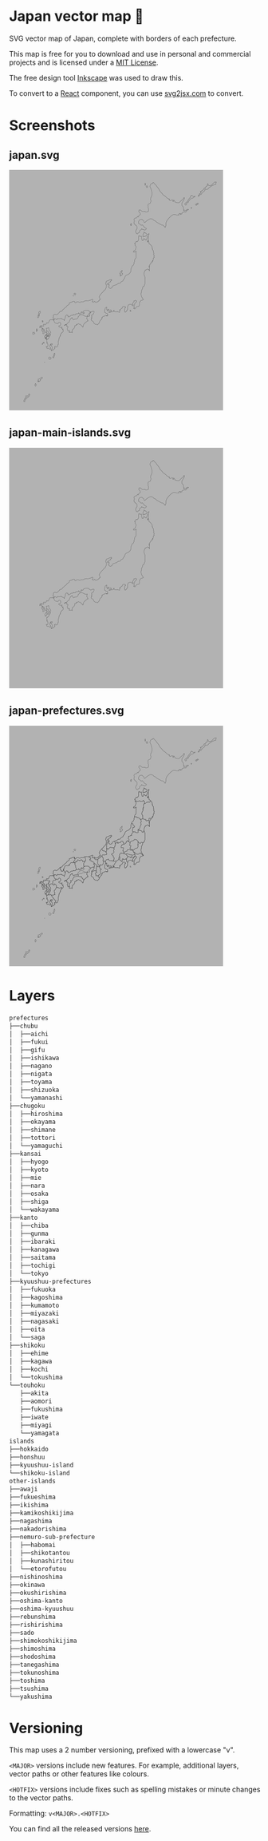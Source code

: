 # Japan vector map 🗾
SVG vector map of Japan, complete with borders of each prefecture.

This map is free for you to download and use in personal and commercial projects and is licensed under a <a href="https://github.com/PA4KEV/japan-vector-map/blob/main/LICENSE">MIT License</a>.

The free design tool <a href="https://inkscape.org/">Inkscape</a> was used to draw this.

To convert to a <a href="https://react.dev/">React</a> component, you can use <a href="https://svg2jsx.com/">svg2jsx.com</a> to convert.

# Screenshots

## japan.svg

<img src="./assets/japan.png">

## japan-main-islands.svg
<img src="./assets/japan-main-islands.png">

## japan-prefectures.svg

<img src="./assets/japan-prefectures.png">

# Layers

```
prefectures
├──chubu
│  ├──aichi
│  ├──fukui
│  ├──gifu
│  ├──ishikawa
│  ├──nagano
│  ├──nigata
│  ├──toyama
│  ├──shizuoka
│  └──yamanashi
├──chugoku
│  ├──hiroshima
│  ├──okayama
│  ├──shimane
│  ├──tottori
│  └──yamaguchi
├──kansai
│  ├──hyogo
│  ├──kyoto
│  ├──mie
│  ├──nara
│  ├──osaka
│  ├──shiga
│  └──wakayama
├──kanto
│  ├──chiba
│  ├──gunma
│  ├──ibaraki
│  ├──kanagawa
│  ├──saitama
│  ├──tochigi
│  └──tokyo
├──kyuushuu-prefectures
│  ├──fukuoka
│  ├──kagoshima
│  ├──kumamoto
│  ├──miyazaki
│  ├──nagasaki
│  ├──oita
│  └──saga
├──shikoku
│  ├──ehime
│  ├──kagawa
│  ├──kochi
│  └──tokushima
└──touhoku
   ├──akita
   ├──aomori
   ├──fukushima
   ├──iwate
   ├──miyagi
   └──yamagata
islands
├──hokkaido
├──honshuu
├──kyuushuu-island
└──shikoku-island
other-islands
├──awaji
├──fukueshima
├──ikishima
├──kamikoshikijima
├──nagashima
├──nakadorishima
├──nemuro-sub-prefecture
│  ├──habomai
│  ├──shikotantou
│  ├──kunashiritou
│  └──etorofutou
├──nishinoshima
├──okinawa
├──okushirishima
├──oshima-kanto
├──oshima-kyuushuu
├──rebunshima
├──rishirishima
├──sado
├──shimokoshikijima
├──shimoshima
├──shodoshima
├──tanegashima
├──tokunoshima
├──toshima
├──tsushima
└──yakushima
```
# Versioning

This map uses a 2 number versioning, prefixed with a lowercase "v".

`<MAJOR>` versions include new features. For example, additional layers, vector paths or other features like colours.

`<HOTFIX>` versions include fixes such as spelling mistakes or minute changes to the vector paths.

Formatting: `v<MAJOR>.<HOTFIX>`

You can find all the released versions <a href="https://github.com/PA4KEV/japan-vector-map/releases">here</a>.
